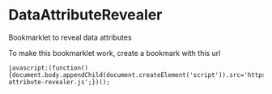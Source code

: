 DataAttributeRevealer
=====================

Bookmarklet to reveal data attributes

To make this bookmarklet work, create a bookmark with this url
```
javascript:(function(){document.body.appendChild(document.createElement('script')).src='https://raw.github.com/Myster/DataAttributeRevealer/master/data-attribute-revealer.js';})();
```
